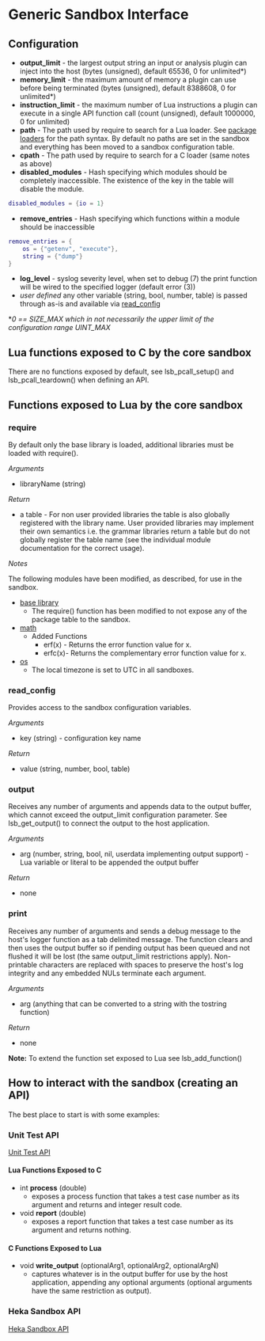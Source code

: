 # Generic Sandbox Interface

## Configuration

* **output_limit** - the largest output string an input or analysis plugin can
  inject into the host (bytes (unsigned), default 65536, 0 for unlimited*)
* **memory_limit** - the maximum amount of memory a plugin can use before being
  terminated (bytes (unsigned), default 8388608, 0 for unlimited*)
* **instruction_limit** - the maximum number of Lua instructions a plugin can
  execute in a single API function call (count (unsigned), default 1000000, 0
  for unlimited)
* **path** - The path used by require to search for a Lua loader. See
  [package loaders](http://www.lua.org/manual/5.1/manual.html#pdf-package.loaders)
  for the path syntax.  By default no paths are set in the sandbox and
  everything has been moved to a sandbox configuration table.
* **cpath** - The path used by require to search for a C loader (same notes as
  above)
* **disabled_modules** - Hash specifying which modules should be completely
  inaccessible.  The existence of the key in the table will disable the module.
```lua
disabled_modules = {io = 1}
```
* **remove_entries** - Hash specifying which functions within a module should be
  inaccessible
```lua
remove_entries = {
    os = {"getenv", "execute"},
    string = {"dump"}
}
```
* **log_level** - syslog severity level, when set to  debug (7) the print
  function will be wired to the specified logger (default error (3))
* *user defined*  any other variable (string, bool, number, table) is passed
  through as-is and available via [read_config](#readconfig)

*_0 == SIZE_MAX which in not necessarily the upper limit of the
configuration range UINT_MAX_

## Lua functions exposed to C by the core sandbox

There are no functions exposed by default, see lsb_pcall_setup() and
lsb_pcall_teardown() when defining an API.

## Functions exposed to Lua by the core sandbox

### require

By default only the base library is loaded, additional libraries must be loaded
with require().

*Arguments*

- libraryName (string)

*Return*
- a table - For non user provided libraries the table is also globally
  registered with the library name.  User provided libraries may implement their
  own semantics i.e. the grammar libraries return a table but do not globally
  register the table name (see the individual module documentation for the
  correct usage).

*Notes*

The following modules have been modified, as described, for use in the sandbox.
  - [base library](http://www.lua.org/manual/5.1/manual.html#5.1)
    - The require() function has been modified to not expose any of the package
      table to the sandbox.
  - [math](http://www.lua.org/manual/5.1/manual.html#5.6)
    - Added Functions
        - erf(x) - Returns the error function value for x.
        - erfc(x)- Returns the complementary error function value for x.
  - [os](http://www.lua.org/manual/5.1/manual.html#5.8)
    - The local timezone is set to UTC in all sandboxes.

### read_config

Provides access to the sandbox configuration variables.

*Arguments*
* key (string) - configuration key name

*Return*
* value (string, number, bool, table)

### output
Receives any number of arguments and appends data to the output buffer, which
cannot exceed the output_limit configuration parameter. See lsb_get_output() to
connect the output to the host application.

*Arguments*
- arg (number, string, bool, nil, userdata implementing output support) - Lua
  variable or literal to be appended the output buffer

*Return*
- none

### print
Receives any number of arguments and sends a debug message to the host's logger
function as a tab delimited message. The function clears and then uses the
output buffer so if pending output has been queued and not flushed it will be
lost (the same output_limit restrictions apply).  Non-printable characters
are replaced with spaces to preserve the host's log integrity and any embedded
NULs terminate each argument.

*Arguments*
- arg (anything that can be converted to a string with the tostring function)

*Return*
- none

**Note:** To extend the function set exposed to Lua see lsb_add_function()

## How to interact with the sandbox (creating an API)

The best place to start is with some examples:

### Unit Test API

[Unit Test API](https://mozilla-services.github.io/lua_sandbox/doxygen/test_2sandbox_8h.html)

#### Lua Functions Exposed to C

- int **process** (double)
    - exposes a process function that takes a test case number as its argument
      and returns and integer result code.
- void **report** (double)
    - exposes a report function that takes a test case number as its argument
      and returns nothing.

#### C Functions Exposed to Lua

- void **write_output** (optionalArg1, optionalArg2, optionalArgN)
    - captures whatever is in the output buffer for use by the host application,
      appending any optional arguments (optional arguments have the same
      restriction as output).

### Heka Sandbox API

[Heka Sandbox API](https://mozilla-services.github.io/lua_sandbox/doxygen/heka_2sandbox_8h.html)
